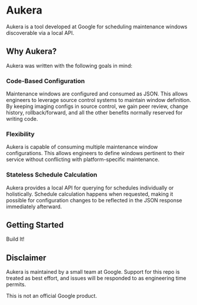 # Aukera

Aukera is a tool developed at Google for scheduling maintenance windows
discoverable via a local API.

## Why Aukera?

Aukera was written with the following goals in mind:

### Code-Based Configuration

Maintenance windows are configured and consumed as JSON. This allows engineers
to leverage source control systems to maintain window definition. By keeping
imaging configs in source control, we gain peer review, change history,
rollback/forward, and all the other benefits normally reserved for writing code.

### Flexibility

Aukera is capable of consuming multiple maintenance window configurations. This
allows engineers to define windows pertinent to their service without
conflicting with platform-specific maintenance.

### Stateless Schedule Calculation

Aukera provides a local API for querying for schedules individually or
holistically. Schedule calculation happens when requested, making it possible
for configuration changes to be reflected in the JSON response immediately
afterward.

## Getting Started

Build It!

## Disclaimer

Aukera is maintained by a small team at Google. Support for this repo is
treated as best effort, and issues will be responded to as engineering time
permits.

This is not an official Google product.

